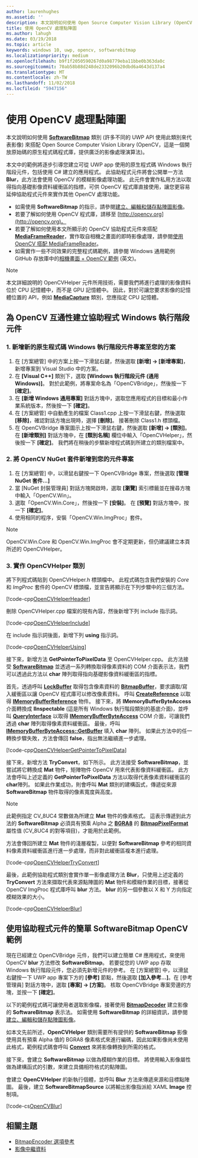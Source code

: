 ```yaml
---
author: laurenhughes
ms.assetid: ''
description: 本文說明如何使用 Open Source Computer Vision Library (OpenCV) 搭配 SoftwareBitmap 類別。
title: 使用 OpenCV 處理點陣圖
ms.author: lahugh
ms.date: 03/19/2018
ms.topic: article
keywords: windows 10, uwp, opencv, softwarebitmap
ms.localizationpriority: medium
ms.openlocfilehash: b9f1f2050590267d0a98779eba11bbe0b363da0c
ms.sourcegitcommit: 70ab58b88d248de2332096b20dbd6a4643d137a4
ms.translationtype: MT
ms.contentlocale: zh-TW
ms.lasthandoff: 11/02/2018
ms.locfileid: "5947156"
---
```

# <a name="process-bitmaps-with-opencv"></a>使用 OpenCV 處理點陣圖

本文說明如何使用 **[SoftwareBitmap](https://docs.microsoft.com/uwp/api/Windows.Graphics.Imaging.SoftwareBitmap)** 類別 (許多不同的 UWP API 使用此類別來代表影像) 來搭配 Open Source Computer Vision Library (OpenCV，這是一個開放原始碼的原生程式碼程式庫，提供廣泛的影像處理演算法)。 

本文中的範例將逐步引導您建立可從 UWP app 使用的原生程式碼 Windows 執行階段元件，包括使用 C# 建立的應用程式。 此協助程式元件將會公開單一方法 **Blur**，此方法會使用 OpenCV 的模糊影像處理功能。 此元件會實作私用方法以取得指向基礎影像資料緩衝區的指標，可供 OpenCV 程式庫直接使用，讓您更容易延伸協助程式元件來實作其他 OpenCV 處理功能。 

* 如需使用 **SoftwareBitmap** 的指示，請參閱[建立、編輯和儲存點陣圖影像](imaging.md)。 
* 若要了解如何使用 OpenCV 程式庫，請移至 [http://opencv.org](http://opencv.org)。
* 若要了解如何使用本文所顯示的 OpenCV 協助程式元件來搭配 **[MediaFrameReader](https://docs.microsoft.com/uwp/api/windows.media.capture.frames.mediaframereader)**，實作取自相機之畫面的即時影像處理，請參閱[使用 OpenCV 搭配 MediaFrameReader](use-opencv-with-mediaframereader.md)。
* 如需實作一些不同效果的完整程式碼範例，請參閱 Windows 通用範例 GitHub 存放庫中的[相機畫面 + OpenCV 範例](https://go.microsoft.com/fwlink/?linkid=854003) (英文)。

> [!NOTE] 
> 本文詳細說明的 OpenCVHelper 元件所用技術，需要我們將進行處理的影像資料位於 CPU 記憶體中，而不是 GPU 記憶體中。 因此，對於可讓您要求影像的記憶體位置的 API，例如 **[MediaCapture](https://docs.microsoft.com/uwp/api/windows.media.capture.mediacapture)** 類別，您應指定 CPU 記憶體。

## <a name="create-a-helper-windows-runtime-component-for-opencv-interop"></a>為 OpenCV 互通性建立協助程式 Windows 執行階段元件

### <a name="1-add-a-new-native-code-windows-runtime-component-project-to-your-solution"></a>1. 新增新的原生程式碼 Windows 執行階段元件專案至您的方案

1. 在 \[方案總管\] 中的方案上按一下滑鼠右鍵，然後選取 **\[新增\] -> \[新增專案\]**，新增專案到 Visual Studio 中的方案。 
2. 在 **\[Visual C++\]** 類別下，選取 **\[Windows 執行階段元件 (通用 Windows)\]**。 對於此範例，將專案命名為「OpenCVBridge」，然後按一下 **\[確定\]**。 
3. 在 **\[新增 Windows 通用專案\]** 對話方塊中，選取您應用程式的目標和最小作業系統版本，然後按一下 **\[確定\]**。
4. 在 \[方案總管\] 中自動產生的檔案 Class1.cpp 上按一下滑鼠右鍵，然後選取 **\[移除\]**，確認對話方塊出現時，選擇 **\[刪除\]**。 接著刪除 Class1.h 標頭檔。
5. 在 OpenCVBridge 專案圖示上按一下滑鼠右鍵，然後選取 **\[新增\] -> \[類別\]**。在 **\[新增類別\]** 對話方塊中，在 **\[類別名稱\]** 欄位中輸入「OpenCVHelper」，然後按一下 **\[確定\]**。 我們將在稍後的步驟新增程式碼到所建立的類別檔案中。

### <a name="2-add-the-opencv-nuget-packages-to-your-component-project"></a>2. 將 OpenCV NuGet 套件新增到您的元件專案

1. 在 \[方案總管\] 中，以滑鼠右鍵按一下 OpenCVBridge 專案，然後選取 **\[管理 NuGet 套件...\]**
2. 當 \[NuGet 封裝管理員\] 對話方塊開啟時，選取 **\[瀏覽\]** 索引標籤並在搜尋方塊中輸入「OpenCV.Win」。
3. 選取「OpenCV.Win.Core」，然後按一下 **\[安裝\]**。 在 **\[預覽\]** 對話方塊中，按一下 **\[確定\]**。
4. 使用相同的程序，安裝「OpenCV.Win.ImgProc」套件。

> [!NOTE]
> OpenCV.Win.Core 和 OpenCV.Win.ImgProc 會不定期更新，但仍建議建立本頁所述的 OpenCVHelper。

### <a name="3-implement-the-opencvhelper-class"></a>3. 實作 OpenCVHelper 類別

將下列程式碼貼到 OpenCVHelper.h 標頭檔中。 此程式碼包含我們安裝的 *Core* 和 *ImgProc* 套件的 OpenCV 標頭檔，並宣告將顯示在下列步驟中的三個方法。

[!code-cpp[OpenCVHelperHeader](./code/ImagingWin10/cs/OpenCVBridge/OpenCVHelper.h#SnippetOpenCVHelperHeader)]

刪除 OpenCVHelper.cpp 檔案的現有內容，然後新增下列 include 指示詞。 

[!code-cpp[OpenCVHelperInclude](./code/ImagingWin10/cs/OpenCVBridge/OpenCVHelper.cpp#SnippetOpenCVHelperInclude)]

在 include 指示詞後面，新增下列 **using** 指示詞。 

[!code-cpp[OpenCVHelperUsing](./code/ImagingWin10/cs/OpenCVBridge/OpenCVHelper.cpp#SnippetOpenCVHelperUsing)]

接下來，新增方法 **GetPointerToPixelData** 至 OpenCVHelper.cpp。 此方法接受 **[SoftwareBitmap](https://docs.microsoft.com/uwp/api/Windows.Graphics.Imaging.SoftwareBitmap)** 並透過一系列轉換取得像素資料的 COM 介面表示法，我們可以透過此方法以 **char** 陣列取得指向基礎影像資料緩衝區的指標。 

首先，透過呼叫 **[LockBuffer](https://docs.microsoft.com/uwp/api/windows.graphics.imaging.softwarebitmap.lockbuffer)** 取得包含像素資料的 **[BitmapBuffer](https://docs.microsoft.com/uwp/api/windows.graphics.imaging.bitmapbuffer)**，要求讀取/寫入緩衝區以讓 OpenCV 程式庫可以修改像素資料。  呼叫 **[CreateReference](https://docs.microsoft.com/uwp/api/windows.graphics.imaging.bitmapbuffer.CreateReference)** 以取得 **[IMemoryBufferReference](https://docs.microsoft.com/uwp/api/windows.foundation.imemorybufferreference)** 物件。 接下來，將 **IMemoryBufferByteAccess** 介面轉換成 **IInspectable** (這是所有 Windows 執行階段類別的基底介面)，並呼叫 **[QueryInterface](https://msdn.microsoft.com/library/windows/desktop/ms682521(v=vs.85).aspx)** 以取得 **[IMemoryBufferByteAccess](https://msdn.microsoft.com/library/mt297505(v=vs.85).aspx)** COM 介面，可讓我們透過 **char** 陣列取得像素資料緩衝區。 最後，呼叫 **[IMemoryBufferByteAccess::GetBuffer](https://msdn.microsoft.com/library/mt297506(v=vs.85).aspx)** 填入 **char** 陣列。 如果此方法中的任一轉換步驟失敗，方法會傳回 **false**，指出無法繼續進一步處理。

[!code-cpp[OpenCVHelperGetPointerToPixelData](./code/ImagingWin10/cs/OpenCVBridge/OpenCVHelper.cpp#SnippetOpenCVHelperGetPointerToPixelData)]

接下來，新增方法 **TryConvert**，如下所示。 此方法接受 **SoftwareBitmap**，並嘗試將它轉換成 **Mat** 物件，矩陣物件 OpenCV 用來代表影像資料緩衝區。 此方法會呼叫上述定義的 **GetPointerToPixelData** 方法以取得代表像素資料緩衝區的 **char**陣列。 如果此作業成功，則會呼叫 **Mat** 類別的建構函式，傳遞從來源 **SoftwareBitmap** 物件取得的像素寬度與高度。 

> [!NOTE] 
> 此範例指定 CV_8UC4 常數做為所建立 **Mat** 物件的像素格式。 這表示傳遞到此方法的 **SoftwareBitmap** 必須具有預乘 Alpha 之 **[BGRA8](https://docs.microsoft.com/uwp/api/Windows.Graphics.Imaging.BitmapPixelFormat)** 的 **[BitmapPixelFormat](https://docs.microsoft.com/uwp/api/windows.graphics.imaging.softwarebitmap.BitmapPixelFormat)** 屬性值 (CV_8UC4 的對等項目)，才能用於此範例。

方法會傳回所建立 **Mat** 物件的淺層複製，以便對 **SoftwareBitmap** 參考的相同資料像素資料緩衝區進行進一步處理，而非對此緩衝區複本進行處理。

[!code-cpp[OpenCVHelperTryConvert](./code/ImagingWin10/cs/OpenCVBridge/OpenCVHelper.cpp#SnippetOpenCVHelperTryConvert)]

最後，此範例協助程式類別會實作單一影像處理方法 **Blur**，只使用上述定義的 **TryConvert** 方法來擷取代表來源點陣圖的 **Mat** 物件和模糊作業的目標，接著從 OpenCV ImgProc 程式庫呼叫 **blur** 方法。 **blur** 的另一個參數以 X 和 Y 方向指定模糊效果的大小。

[!code-cpp[OpenCVHelperBlur](./code/ImagingWin10/cs/OpenCVBridge/OpenCVHelper.cpp#SnippetOpenCVHelperBlur)]


## <a name="a-simple-softwarebitmap-opencv-example-using-the-helper-component"></a>使用協助程式元件的簡單 SoftwareBitmap OpenCV 範例
現在已經建立 OpenCVBridge 元件，我們可以建立簡單 C# 應用程式，來使用 OpenCV **blur** 方法修改 **SoftwareBitmap**。 若要從您的 UWP app 存取 Windows 執行階段元件，您必須先新增元件的參考。 在 \[方案總管\] 中，以滑鼠右鍵按一下 UWP app 專案下方的 **\[參考\]** 節點，然後選取 **\[加入參考...\]**。在 \[參考管理員\] 對話方塊中，選取 **\[專案\] -> \[方案\]**。 核取 OpenCVBridge 專案旁邊的方塊，並按一下 **\[確定\]**。

以下的範例程式碼可讓使用者選取影像檔，接著使用 **[BitmapDecoder](https://docs.microsoft.com/uwp/api/windows.graphics.imaging.bitmapencoder)** 建立影像的 **SoftwareBitmap** 表示法。 如需使用 **SoftwareBitmap** 的詳細資訊，請參閱[建立、編輯和儲存點陣圖影像](https://docs.microsoft.com/windows/uwp/audio-video-camera/imaging)。

如本文先前所述，**OpenCVHelper** 類別需要所有提供的 **SoftwareBitmap** 影像使用具有預乘 Alpha 值的 BGRA8 像素格式來進行編碼，因此如果影像尚未使用此格式，範例程式碼會呼叫 **[Convert](https://docs.microsoft.com/uwp/api/windows.graphics.imaging.softwarebitmap.BitmapAlphaMode)** 來將影像轉換到所需的格式。

接下來，會建立 **SoftwareBitmap** 以做為模糊作業的目標。 將使用輸入影像屬性做為建構函式的引數，來建立具備相符格式的點陣圖。

會建立 **OpenCVHelper** 的新執行個體，並呼叫 **Blur** 方法來傳遞來源和目標點陣圖。 最後，建立 **SoftwareBitmapSource** 以將輸出影像指派給 XAML **Image** 控制項。


[!code-cs[OpenCVBlur](./code/ImagingWin10/cs/MainPage.OpenCV.xaml.cs#SnippetOpenCVBlur)]

## <a name="related-topics"></a>相關主題

* [BitmapEncoder 選項參考](bitmapencoder-options-reference.md)
* [影像中繼資料](image-metadata.md)
 

 




